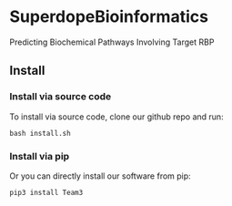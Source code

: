 # SuperdopeBioinformatics
Predicting Biochemical Pathways Involving Target RBP


## Install

### Install via source code

To install via source code, clone our github repo and run:

`bash install.sh`


### Install via pip

Or you can directly install our software from pip:

`pip3 install Team3`

